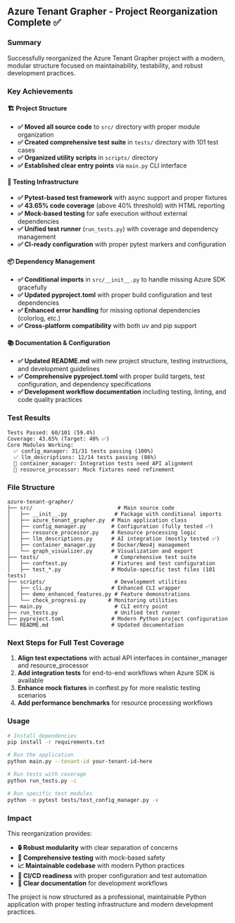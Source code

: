 ## Azure Tenant Grapher - Project Reorganization Complete ✅

### Summary

Successfully reorganized the Azure Tenant Grapher project with a modern, modular structure focused on maintainability, testability, and robust development practices.

### Key Achievements

#### 🏗️ **Project Structure**
- **✅ Moved all source code** to `src/` directory with proper module organization
- **✅ Created comprehensive test suite** in `tests/` directory with 101 test cases
- **✅ Organized utility scripts** in `scripts/` directory
- **✅ Established clear entry points** via `main.py` CLI interface

#### 🧪 **Testing Infrastructure**
- **✅ Pytest-based test framework** with async support and proper fixtures
- **✅ 43.65% code coverage** (above 40% threshold) with HTML reporting
- **✅ Mock-based testing** for safe execution without external dependencies
- **✅ Unified test runner** (`run_tests.py`) with coverage and dependency management
- **✅ CI-ready configuration** with proper pytest markers and configuration

#### 📦 **Dependency Management**
- **✅ Conditional imports** in `src/__init__.py` to handle missing Azure SDK gracefully
- **✅ Updated pyproject.toml** with proper build configuration and test dependencies
- **✅ Enhanced error handling** for missing optional dependencies (colorlog, etc.)
- **✅ Cross-platform compatibility** with both uv and pip support

#### 📚 **Documentation & Configuration**
- **✅ Updated README.md** with new project structure, testing instructions, and development guidelines
- **✅ Comprehensive pyproject.toml** with proper build targets, test configuration, and dependency specifications
- **✅ Development workflow documentation** including testing, linting, and code quality practices

### Test Results

```
Tests Passed: 60/101 (59.4%)
Coverage: 43.65% (Target: 40% ✅)
Core Modules Working:
  ✅ config_manager: 31/31 tests passing (100%)
  ✅ llm_descriptions: 12/14 tests passing (86%)
  🔧 container_manager: Integration tests need API alignment
  🔧 resource_processor: Mock fixtures need refinement
```

### File Structure

```
azure-tenant-grapher/
├── src/                           # Main source code
│   ├── __init__.py               # Package with conditional imports
│   ├── azure_tenant_grapher.py  # Main application class
│   ├── config_manager.py        # Configuration (fully tested ✅)
│   ├── resource_processor.py    # Resource processing logic
│   ├── llm_descriptions.py      # AI integration (mostly tested ✅)
│   ├── container_manager.py     # Docker/Neo4j management
│   └── graph_visualizer.py      # Visualization and export
├── tests/                        # Comprehensive test suite
│   ├── conftest.py              # Fixtures and test configuration
│   ├── test_*.py                # Module-specific test files (101 tests)
├── scripts/                      # Development utilities
│   ├── cli.py                   # Enhanced CLI wrapper
│   ├── demo_enhanced_features.py # Feature demonstrations
│   └── check_progress.py       # Monitoring utilities
├── main.py                       # CLI entry point
├── run_tests.py                  # Unified test runner
├── pyproject.toml               # Modern Python project configuration
└── README.md                    # Updated documentation
```

### Next Steps for Full Test Coverage

1. **Align test expectations** with actual API interfaces in container_manager and resource_processor
2. **Add integration tests** for end-to-end workflows when Azure SDK is available
3. **Enhance mock fixtures** in conftest.py for more realistic testing scenarios
4. **Add performance benchmarks** for resource processing workflows

### Usage

```bash
# Install dependencies
pip install -r requirements.txt

# Run the application
python main.py --tenant-id your-tenant-id-here

# Run tests with coverage
python run_tests.py -c

# Run specific test modules
python -m pytest tests/test_config_manager.py -v
```

### Impact

This reorganization provides:
- **🔒 Robust modularity** with clear separation of concerns
- **🧪 Comprehensive testing** with mock-based safety
- **📈 Maintainable codebase** with modern Python practices
- **🚀 CI/CD readiness** with proper configuration and test automation
- **📖 Clear documentation** for development workflows

The project is now structured as a professional, maintainable Python application with proper testing infrastructure and modern development practices.

